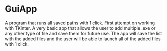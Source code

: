 # GuiApp
A program that runs all saved paths with 1 click.
First attempt on working with TKinter.
A very basic app that allows the user to add multiple .exe or any other type of file and save them for future use.
The app will save the list with the added files and the user will be able to launch all of the added files with 1 click.
